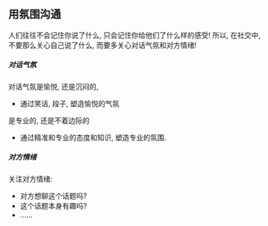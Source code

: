 ## 用氛围沟通

人们往往不会记住你说了什么, 只会记住你给他们了什么样的感受! 所以, 在社交中, 不要那么关心自己说了什么, 而要多关心对话气氛和对方情绪!

##### 对话气氛

对话气氛是愉悦, 还是沉闷的, 

- 通过笑话, 段子, 塑造愉悦的气氛

是专业的, 还是不着边际的

- 通过精准和专业的态度和知识, 塑造专业的氛围.

##### 对方情绪

关注对方情绪:

- 对方想聊这个话题吗?
- 这个话题本身有趣吗?
- ......